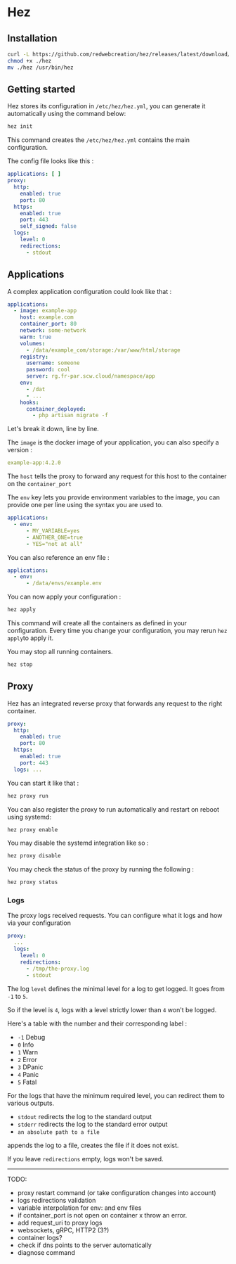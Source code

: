 # Hez

## Installation

```bash
curl -L https://github.com/redwebcreation/hez/releases/latest/download/hez -o hez
chmod +x ./hez
mv ./hez /usr/bin/hez
```

## Getting started

Hez stores its configuration in `/etc/hez/hez.yml`, you can generate it automatically using the command below:

```bash
hez init
```

This command creates the `/etc/hez/hez.yml` contains the main configuration.

The config file looks like this :

````yaml
applications: [ ]
proxy:
  http:
    enabled: true
    port: 80
  https:
    enabled: true
    port: 443
    self_signed: false
  logs:
    level: 0
    redirections:
      - stdout
````

## Applications

A complex application configuration could look like that :

```yaml
applications:
  - image: example-app
    host: example.com
    container_port: 80
    network: some-network
    warm: true
    volumes:
      - /data/example_com/storage:/var/www/html/storage
    registry:
      username: someone
      password: cool
      server: rg.fr-par.scw.cloud/namespace/app
    env:
      - /dat
      - ...
    hooks:
      container_deployed:
        - php artisan migrate -f
```

Let's break it down, line by line.

The `image` is the docker image of your application, you can also specify a version :

```yaml
example-app:4.2.0
```

The `host` tells the proxy to forward any request for this host to the container on the `container_port`

The `env` key lets you provide environment variables to the image, you can provide one per line using the syntax you are
used to.

```yaml
applications:
  - env:
      - MY_VARIABLE=yes
      - ANOTHER_ONE=true
      - YES="not at all"
```

You can also reference an env file :

```yaml
applications:
  - env:
      - /data/envs/example.env
```

You can now apply your configuration :

```bash
hez apply
```

This command will create all the containers as defined in your configuration. Every time you change your configuration,
you may rerun `hez apply`to apply it.

You may stop all running containers.

```bash
hez stop
```

## Proxy

Hez has an integrated reverse proxy that forwards any request to the right container.

```yaml
proxy:
  http:
    enabled: true
    port: 80
  https:
    enabled: true
    port: 443
  logs: ...
```

You can start it like that :

```bash
hez proxy run
```

You can also register the proxy to run automatically and restart on reboot using systemd:

```bash
hez proxy enable
```

You may disable the systemd integration like so :

```bash
hez proxy disable
```

You may check the status of the proxy by running the following :

```bash
hez proxy status
```

### Logs

The proxy logs received requests. You can configure what it logs and how via your configuration

```yaml
proxy:
  ...
  logs:
    level: 0
    redirections:
      - /tmp/the-proxy.log
      - stdout
```

The log `level` defines the minimal level for a log to get logged. It goes from `-1` to `5`.

So if the level is `4`, logs with a level strictly lower than `4` won't be logged.

Here's a table with the number and their corresponding label :

* `-1` Debug
* `0`  Info
* `1`  Warn
* `2`  Error
* `3`  DPanic
* `4`  Panic
* `5`  Fatal

For the logs that have the minimum required level, you can redirect them to various outputs.

* `stdout` redirects the log to the standard output
* `stderr` redirects the log to the standard error output
* `an absolute path to a file`

appends the log to a file, creates the file if it does not exist.

If you leave `redirections` empty, logs won't be saved.

---

TODO:

* proxy restart command (or take configuration changes into account)
* logs redirections validation
* variable interpolation for env: and env files
* if container_port is not open on container x throw an error.
* add request_uri to proxy logs
* websockets, gRPC, HTTP2 (3?)
* container logs?
* check if dns points to the server automatically
* diagnose command
